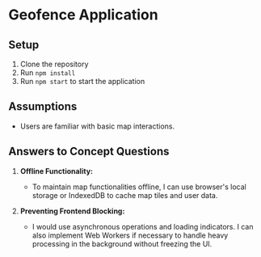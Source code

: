 # Geofence Application

## Setup

1. Clone the repository
2. Run `npm install`
3. Run `npm start` to start the application

## Assumptions

-   Users are familiar with basic map interactions.

## Answers to Concept Questions

1. **Offline Functionality:**

    - To maintain map functionalities offline, I can use browser's local storage or IndexedDB to cache map tiles and user data.

2. **Preventing Frontend Blocking:**
    - I would use asynchronous operations and loading indicators. I can also implement Web Workers if necessary to handle heavy processing in the background without freezing the UI.
